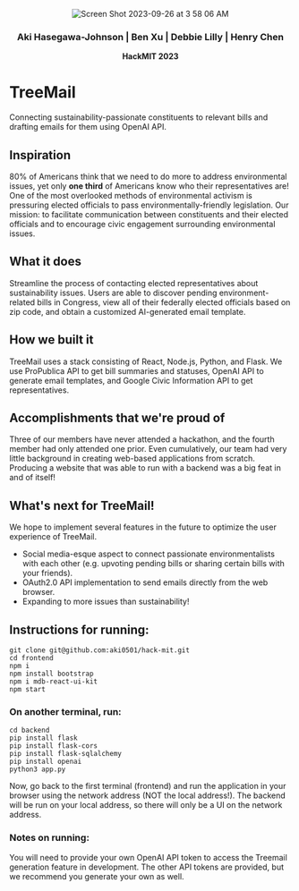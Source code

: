 <p align="center"> <img alt="Screen Shot 2023-09-26 at 3 58 06 AM" src="https://github.com/aki0501/hack-mit/assets/71607240/8b4063f6-98e6-412b-87f2-1f089607172b" align="center"> </p>

<h3 align="center" style=> <b>Aki Hasegawa-Johnson | Ben Xu | Debbie Lilly | Henry Chen</b> </h3>
<p align="center"> <b>HackMIT 2023</b> </p>

# TreeMail
Connecting sustainability-passionate constituents to relevant bills and drafting emails for them using OpenAI API.

## Inspiration
80% of Americans think that we need to do more to address environmental issues, yet only **one third** 
of Americans know who their representatives are! One of the most overlooked methods of environmental activism is pressuring elected officials to pass environmentally-friendly legislation. Our mission: to facilitate communication between constituents and their elected officials and to encourage civic engagement surrounding environmental issues.

## What it does
Streamline the process of contacting elected representatives about sustainability issues. Users are able to discover pending environment-related bills in Congress, view all of their federally elected officials based on zip code, and obtain a customized AI-generated email template.

## How we built it
TreeMail uses a stack consisting of React, Node.js, Python, and Flask. We use ProPublica API to get bill summaries and statuses, OpenAI API to generate email templates, and Google Civic Information API to get representatives.

## Accomplishments that we're proud of
Three of our members have never attended a hackathon, and the fourth member had only attended one prior. Even cumulatively, our team had very little background in creating web-based applications from scratch. Producing a website that was able to run with a backend was a big feat in and of itself!

## What's next for TreeMail!
We hope to implement several features in the future to optimize the user experience of TreeMail. 
 - Social media-esque aspect to connect passionate environmentalists with each other (e.g. upvoting pending bills or sharing certain bills with your friends).
 - OAuth2.0 API implementation to send emails directly from the web browser.
 - Expanding to more issues than sustainability!


## Instructions for running:
```
git clone git@github.com:aki0501/hack-mit.git
cd frontend
npm i
npm install bootstrap
npm i mdb-react-ui-kit
npm start

```

### On another terminal, run:
```
cd backend
pip install flask
pip install flask-cors
pip install flask-sqlalchemy
pip install openai
python3 app.py
```

Now, go back to the first terminal (frontend) and run the application in your browser using the network address (NOT the local address!). The backend will be run on your local address, so there will only be a UI on the network address.

### Notes on running:

You will need to provide your own OpenAI API token to access the Treemail generation feature in development. The other API tokens are provided, but we recommend you generate your own as well.
